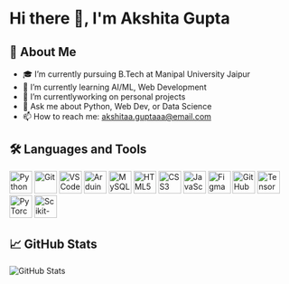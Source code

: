 
# Hi there 👋, I'm Akshita Gupta

## 🚀 About Me
- 🎓 I’m currently pursuing B.Tech at Manipal University Jaipur
- 🌱 I’m currently learning AI/ML, Web Development
- 🔭 I’m currentlyworking on personal projects
- 💬 Ask me about Python, Web Dev, or Data Science
- 📫 How to reach me: akshitaa.guptaaa@email.com


## 🛠️ Languages and Tools

<p>
  <img src="https://cdn.jsdelivr.net/gh/devicons/devicon/icons/python/python-original.svg" alt="Python" width="40" height="40" />
  <img src="https://cdn.jsdelivr.net/gh/devicons/devicon/icons/git/git-original.svg" alt="Git" width="40" height="40" />
  <img src="https://cdn.jsdelivr.net/gh/devicons/devicon/icons/visualstudio/visualstudio-plain.svg" alt="VS Code" width="40" height="40" />
  <img src="https://cdn.jsdelivr.net/gh/devicons/devicon/icons/arduino/arduino-original.svg" alt="Arduino" width="40" height="40" />
  <img src="https://cdn.jsdelivr.net/gh/devicons/devicon/icons/mysql/mysql-original.svg" alt="MySQL" width="40" height="40" />
  <img src="https://cdn.jsdelivr.net/gh/devicons/devicon/icons/html5/html5-original.svg" alt="HTML5" width="40" height="40" />
  <img src="https://cdn.jsdelivr.net/gh/devicons/devicon/icons/css3/css3-original.svg" alt="CSS3" width="40" height="40" />
  <img src="https://cdn.jsdelivr.net/gh/devicons/devicon/icons/javascript/javascript-original.svg" alt="JavaScript" width="40" height="40" />
  <img src="https://cdn.jsdelivr.net/gh/devicons/devicon/icons/figma/figma-original.svg" alt="Figma" width="40" height="40" />
  <img src="https://cdn.jsdelivr.net/gh/devicons/devicon/icons/github/github-original.svg" alt="GitHub" width="40" height="40" />
  <img src="https://cdn.jsdelivr.net/gh/devicons/devicon/icons/tensorflow/tensorflow-original.svg" alt="TensorFlow" width="40" height="40" />
  <img src="https://cdn.jsdelivr.net/gh/devicons/devicon/icons/pytorch/pytorch-original.svg" alt="PyTorch" width="40" height="40" />
  <img src="https://cdn.jsdelivr.net/gh/devicons/devicon/icons/scikitlearn/scikitlearn-original.svg" alt="Scikit-Learn" width="40" height="40" />
 
</p>



## 📈 GitHub Stats
![GitHub Stats](https://github-readme-stats.vercel.app/api?username=akshita-guptaa&show_icons=true&theme=radical)


